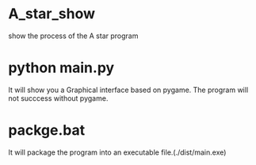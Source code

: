 # A_star_show
show the process of the A star program


# python main.py
It will show you a Graphical interface based on pygame. The program will not succcess without pygame.

# packge.bat
It will package the program into an executable file.(./dist/main.exe)

